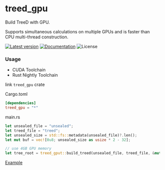 treed_gpu
===

Build TreeD with GPU.

Supports simultaneous calculations on multiple GPUs and is faster than CPU multi-thread construction.

[![Latest version](https://img.shields.io/crates/v/treed_gpu.svg)](https://crates.io/crates/treed_gpu)
[![Documentation](https://docs.rs/treed_gpu/badge.svg)](https://docs.rs/treed_gpu)
![License](https://img.shields.io/crates/l/log.svg)

### Usage

- CUDA Toolchain
- Rust Nightly Toolchain

link `treed_gpu` crate

Cargo.toml
```toml
[dependencies]
treed_gpu = "*"
```

main.rs
```rust
let unsealed_file = "unsealed";
let treed_file = "treed";
let unsealed_size = std::fs::metadata(unsealed_file)?.len();
let mut buf = vec![0u8; unsealed_size as usize * 2 - 32];

// use 4GB GPU memory
let tree_root = treed_gput::build_treed(unsealed_file, treed_file, &mut buf, 4 * 1024 * 1024 * 1024);
```
[Example](https://github.com/gh-efforts/treed_gpu/blob/master/examples/build_tree.rs)
